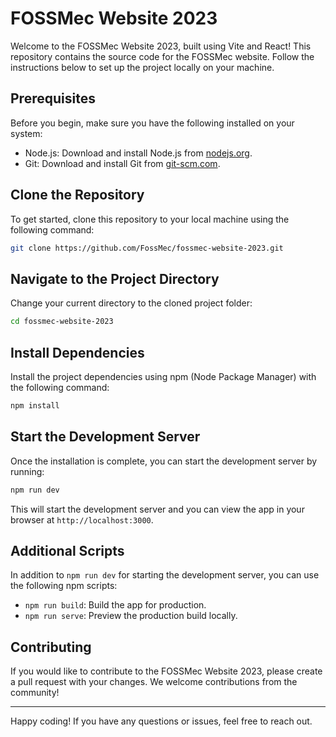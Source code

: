 # FOSSMec Website 2023

Welcome to the FOSSMec Website 2023, built using Vite and React! This repository contains the source code for the FOSSMec website. Follow the instructions below to set up the project locally on your machine.

## Prerequisites

Before you begin, make sure you have the following installed on your system:

- Node.js: Download and install Node.js from [nodejs.org](https://nodejs.org/).
- Git: Download and install Git from [git-scm.com](https://git-scm.com/).

## Clone the Repository

To get started, clone this repository to your local machine using the following command:

```sh
git clone https://github.com/FossMec/fossmec-website-2023.git
```

## Navigate to the Project Directory

Change your current directory to the cloned project folder:

```sh
cd fossmec-website-2023
```

## Install Dependencies

Install the project dependencies using npm (Node Package Manager) with the following command:

```sh
npm install
```

## Start the Development Server

Once the installation is complete, you can start the development server by running:

```sh
npm run dev
```

This will start the development server and you can view the app in your browser at `http://localhost:3000`.

## Additional Scripts

In addition to `npm run dev` for starting the development server, you can use the following npm scripts:

- `npm run build`: Build the app for production.
- `npm run serve`: Preview the production build locally.

## Contributing

If you would like to contribute to the FOSSMec Website 2023, please create a pull request with your changes. We welcome contributions from the community!

---

Happy coding! If you have any questions or issues, feel free to reach out.